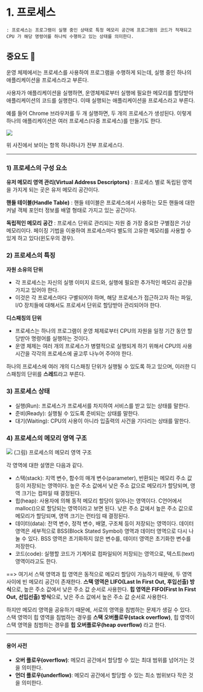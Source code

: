 # 1. 프로세스

	: 프로세스는 프로그램이 실행 중인 상태로 특정 메모리 공간에 프로그램의 코드가 적재되고 CPU 가 해당 명령어를 하나씩 수행하고 있는 상태를 의미한다.

## 중요도 🥇

운영 체제에서는 프로세스를 사용하여 프로그램을 수행하게 되는데, 실행 중인 하나의 애플리케이션을 프로세스라고 부른다.

사용자가 애플리케이션을 실행하면, 운영체제로부터 실행에 필요한 메모리를 할당받아 애플리케이션의 코드를 실행한다. 이때 실행되는 애플리케이션을 프로세스라고 부른다.

예를 들어 Chrome 브라우저를 두 개 실행하면, 두 개의 프로세스가 생성된다. 이렇게 하나의 애플리케이션은 여러 프로세스(다중 프로세스)를 만들기도 한다.


![](https://i.imgur.com/UtBYnAD.png)

위 사진에서 보이는 항목 하나하나가 전부 프로세스다.

---
### 1) 프로세스의 구성 요소
**유저 메모리 영역 관리(Virtual Address Descriptors)**
: 프로세스 별로 독립된 영역을 가지게 되는 곳은 유저 메모리 공간이다.


**핸들 테이블(Handle Table)**
: 핸들 테이블은 프로세스에서 사용하는 모든 핸들에 대한 커널 객체 포인터 정보를 배열 형태로 가지고 있는 공간이다.


**독립적인 메모리 공간**
: 프로세스 단위로 관리되는 자원 중 가장 중요한 구별점은 가상 메모리이다. 페이징 기법을 이용하여 프로세스마다 별도의 고유한 메모리를 사용할 수 있게 하고 있다(윈도우의 경우).



### 2) 프로세스의 특징
**자원 소유의 단위**
- 각 프로세스는 자신의 실행 이미지 로드와, 실행에 필요한 추가적인 메모리 공간을 가지고 있어야 한다.
- 이것은 각 프로세스마다 구별되어야 하며, 해당 프로세스가 접근하고자 하는 파일, I/O 장치들에 대해서도 프로세서 단위로 할당받아 관리되어야 한다.

**디스패칭의 단위**
- 프로세스는 하나의 프로그램이 운영 체제로부터 CPU의 자원을 일정 기간 동안 할당받아 명령어를 실행하는 것이다.
- 운영 체제는 여러 개의 프로세스가 병렬적으로 실행되게 하기 위해서 CPU의 사용 시간을 각각의 프로세스에 골고루 나누어 주어야 한다.

하나의 프로세스에 여러 개의 디스패칭 단위가 실행될 수 있도록 하고 있으며, 이러한 디스패칭의 단위를 **스레드**라고 부른다.


### 3) 프로세스 상태
- 실행(Run): 프로세스가 프로세서를 차지하여 서비스를 받고 있는 상태를 말한다.
- 준비(Ready): 실행될 수 있도록 준비되는 상태를 말한다.
- 대기(Waiting): CPU의 사용이 아니라 입출력의 사건을 기다리는 상태를 말한다.

### 4) 프로세스의 메모리 영역 구조

![](https://i.imgur.com/ApCliq1.png)
(그림) 프로세스의 메모리 영역 구조

각 영역에 대한 설명은 다음과 같다.

- 스택(stack): 지역 변수, 함수의 매개 변수(parameter), 반환되는 메모리 주소 값 등이 저장되는 영역이다. 높은 주소 값에서 낮은 주소 값으로 메모리가 할당되며, 영역 크기는 컴파일 때 결정된다.
- 힙(heap): 사용자에 의해 동적 메모리 할당이 일어나는 영역이다. C언어에서 malloc()으로 할당되는 영역이라고 보면 된다. 낮은 주소 값에서 높은 주소 값으로 메모리가 할당되며, 영역 크기는 런타임 때 결정된다.
- 데이터(data): 전역 변수, 정적 변수, 배열, 구조체 등이 저장되는 영역이다. 데이터 영역은 세부적으로 BSS(Block Stated Symbol) 영역과 데이터 영역으로 다시 나눌 수 있다. BSS 영역은 초기화하지 않은 변수를, 데이터 영역은 초기화한 변수를 저장한다.
- 코드(code): 실행할 코드가 기계어로 컴파일되어 저장되는 영역으로, 텍스트(text) 영역이라고도 한다.

==> 여기서 스택 영역과 힙 영역은 동적으로 메모리 할당이 가능하기 때문에, 두 영역 사이에 빈 메모리 공간이 존재한다. **스택 영역은 LIFO(Last In First Out, 후입선출) 방식**으로, 높은 주소 값에서 낮은 주소 값 순서로 사용한다. **힙 영역은 FIFO(First In First Out, 선입선출) 방식**으로, 낮은 주소 값에서 높은 주소 값 순서로 사용한다.

하지만 메모리 영역을 공유하기 때문에, 서로의 영역을 침범하는 문제가 생길 수 있다. 스택 영역이 힙 영역을 침범하는 경우를 **스택 오버플로우(stack overflow)**, 힙 영역이 스택 영역을 침범하는 경우를 **힙 오버플로우(heap overflow)** 라고 한다.

---

#### 용어 사전
- **오버 플로우(overflow)**: 메모리 공간에서 할당할 수 있는 최대 범위를 넘어가는 것을 의미한다.
- **언더 플로우(underflow)**: 메모리 공간에서 할당할 수 있는 최소 범위보다 작은 것을 의미한다.



